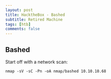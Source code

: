 ```yaml
---
layout: post
title: HacktheBox - Bashed
subtitle: Retired Machine
tags: [htb]
comments: false
---
```


## Bashed

Start off with a network scan:
```
nmap -sV -sC -Pn -oA nmap/bashed 10.10.10.68
```


